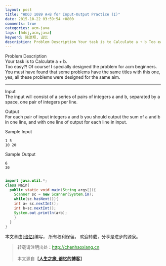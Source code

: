 ```yaml
---
layout: post
title: "HDOJ 1089 A+B for Input-Output Practice (I)"
date: 2015-10-22 03:59:54 +0800
comments: true
categories: acm-java
tags: [hdoj,acm,java]
keyword: 陈浩翔, 谙忆
description: Problem Description Your task is to Calculate a + b Too easy?! Of course! I specially designed the problem for acm beginners.  You must have found that some problems have the same titles with this 
---
```


Problem Description  
Your task is to Calculate a + b.  
Too easy?! Of course! I specially designed the problem for acm beginners.   
You must have found that some problems have the same titles with this one, yes, all these problems were designed for the same aim. 
 
<!-- more -->
----------


Input  
The input will consist of a series of pairs of integers a and b, separated by a space, one pair of integers per line. 
 

Output  
For each pair of input integers a and b you should output the sum of a and b in one line, and with one line of output for each line in input. 
 

Sample Input  
```
1 5
10 20
```

Sample Output
```
6
30
```


```java

import java.util.*;
class Main{
  public static void main(String args[]){
    Scanner sc = new Scanner(System.in);
    while(sc.hasNext()){
    int a= sc.nextInt();
    int b=sc.nextInt();
    System.out.println(a+b);   
    }
  }
}
```

本文章由<a href="http://chenhaoxiang.cn/">[谙忆]</a>编写， 所有权利保留。 
欢迎转载，分享是进步的源泉。
<blockquote cite='陈浩翔'>
<p background-color='#D3D3D3'>转载请注明出处：<a href='http://chenhaoxiang.cn'><font color="green">http://chenhaoxiang.cn</font></a><br><br>
本文源自<strong>【<a href='http://chenhaoxiang.cn' target='_blank'>人生之旅_谙忆的博客</a>】</strong></p>
</blockquote>
